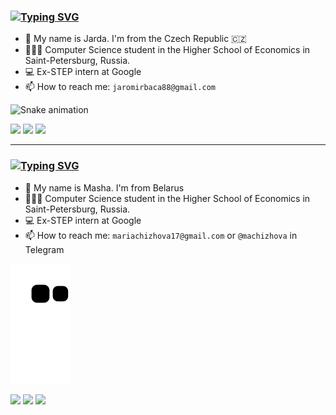 ### [![Typing SVG](https://readme-typing-svg.herokuapp.com?color=%2336BCF7&lines=Hi+there+👋)](https://git.io/typing-svg)

* 👋 My name is Jarda. I'm from the Czech Republic 🇨🇿
* 👨🏻‍💻 Computer Science student in the Higher School of Economics in Saint-Petersburg, Russia.
* :computer: Ex-STEP intern at Google
* 📫 How to reach me: `jaromirbaca88@gmail.com`

![Snake animation](https://github.com/StingrayCZ/StingrayCZ/blob/output/github-snake.svg)

![](https://github-profile-summary-cards.vercel.app/api/cards/profile-details?username=MariaChizhova&theme=monokai)
![](https://github-profile-summary-cards.vercel.app/api/cards/repos-per-language?username=MariaChizhova&theme=monokai)
![](https://github-profile-summary-cards.vercel.app/api/cards/stats?username=daniilshat&theme=monokai)


<!--
**MariaChizhova/MariaChizhova** is a ✨ _special_ ✨ repository because its `README.md` (this file) appears on your GitHub profile.

Here are some ideas to get you started:

- 🔭 I’m currently working on ...
- 🌱 I’m currently learning ...
- 👯 I’m looking to collaborate on ...
- 🤔 I’m looking for help with ...
- 💬 Ask me about ...
- 📫 How to reach me: ...
- 😄 Pronouns: ...
- ⚡ Fun fact: ...

![github contribution grid snake animation](https://raw.githubusercontent.com/platane/platane/output/github-contribution-grid-snake.svg)
-->

********************************************************

### [![Typing SVG](https://readme-typing-svg.herokuapp.com?color=%2336BCF7&lines=Hi+there+👋)](https://git.io/typing-svg)

* 👋 My name is Masha. I'm from Belarus 
* 👨🏻‍💻 Computer Science student in the Higher School of Economics in Saint-Petersburg, Russia.
* :computer: Ex-STEP intern at Google
* 📫 How to reach me: `mariachizhova17@gmail.com` or `@machizhova` in Telegram

![Snake animation](https://github.com/MariaChizhova/MariaChizhova/blob/output/github-snake.svg)

![](https://github-profile-summary-cards.vercel.app/api/cards/profile-details?username=StingrayCZ&theme=monokai)
![](https://github-profile-summary-cards.vercel.app/api/cards/repos-per-language?username=StingrayCZ&theme=monokai)
![](https://github-profile-summary-cards.vercel.app/api/cards/stats?username=StingrayCZ&theme=monokai)


<!--
**MariaChizhova/MariaChizhova** is a ✨ _special_ ✨ repository because its `README.md` (this file) appears on your GitHub profile.

Here are some ideas to get you started:

- 🔭 I’m currently working on ...
- 🌱 I’m currently learning ...
- 👯 I’m looking to collaborate on ...
- 🤔 I’m looking for help with ...
- 💬 Ask me about ...
- 📫 How to reach me: ...
- 😄 Pronouns: ...
- ⚡ Fun fact: ...

![github contribution grid snake animation](https://raw.githubusercontent.com/platane/platane/output/github-contribution-grid-snake.svg)
-->

